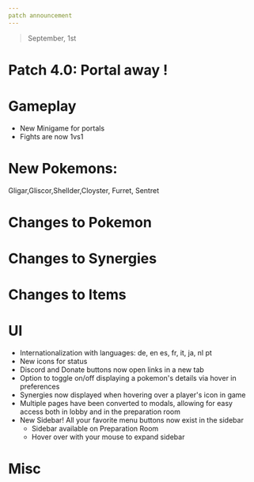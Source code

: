 ```yaml
---
patch announcement
---
```


> September, 1st

# Patch 4.0: Portal away !

# Gameplay

- New Minigame for portals
- Fights are now 1vs1

# New Pokemons:

Gligar,Gliscor,Shellder,Cloyster, Furret, Sentret

# Changes to Pokemon

# Changes to Synergies

# Changes to Items

# UI

- Internationalization with languages: de, en es, fr, it, ja, nl pt
- New icons for status
- Discord and Donate buttons now open links in a new tab
- Option to toggle on/off displaying a pokemon's details via hover in preferences
- Synergies now displayed when hovering over a player's icon in game
- Multiple pages have been converted to modals, allowing for easy access both in lobby and in the preparation room
- New Sidebar! All your favorite menu buttons now exist in the sidebar
  - Sidebar available on Preparation Room
  - Hover over with your mouse to expand sidebar

# Misc
